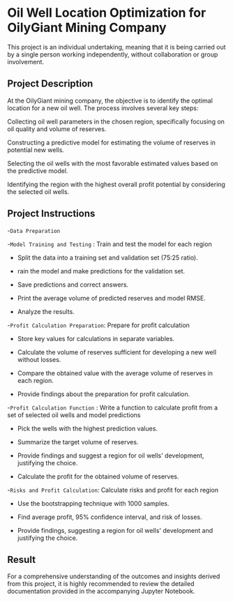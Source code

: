 # Oil Well Location Optimization for OilyGiant Mining Company

This project is an individual undertaking, meaning that it is being carried out by a single person working independently, without collaboration or group involvement.

## Project Description

At the OilyGiant mining company, the objective is to identify the optimal location for a new oil well. The process involves several key steps:

Collecting oil well parameters in the chosen region, specifically focusing on oil quality and volume of reserves.

Constructing a predictive model for estimating the volume of reserves in potential new wells.

Selecting the oil wells with the most favorable estimated values based on the predictive model.

Identifying the region with the highest overall profit potential by considering the selected oil wells.

## Project Instructions

-`Data Preparation`

-`Model Training and Testing` : Train and test the model for each region
  
- Split the data into a training set and validation set (75:25 ratio).
  
- rain the model and make predictions for the validation set.
  
- Save predictions and correct answers.
  
- Print the average volume of predicted reserves and model RMSE.
  
- Analyze the results.

  
-`Profit Calculation Preparation`: Prepare for profit calculation

- Store key values for calculations in separate variables.
  
- Calculate the volume of reserves sufficient for developing a new well without losses.
  
- Compare the obtained value with the average volume of reserves in each region.
  
- Provide findings about the preparation for profit calculation.
  
-`Profit Calculation Function` : Write a function to calculate profit from a set of selected oil wells and model predictions

- Pick the wells with the highest prediction values.
  
- Summarize the target volume of reserves.
  
- Provide findings and suggest a region for oil wells' development, justifying the choice.
  
- Calculate the profit for the obtained volume of reserves.
  
-`Risks and Profit Calculation`: Calculate risks and profit for each region

- Use the bootstrapping technique with 1000 samples.
  
- Find average profit, 95% confidence interval, and risk of losses.
  
- Provide findings, suggesting a region for oil wells' development and justifying the choice.

## Result

For a comprehensive understanding of the outcomes and insights derived from this project, it is highly recommended to review the detailed documentation provided in the accompanying Jupyter Notebook.




